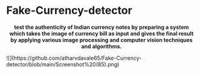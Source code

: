 # Fake-Currency-detector
<p align="center"><b>test the authenticity of Indian currency notes by preparing a system which
takes the image of currency bill as input and gives the final result by applying
various image processing and computer vision techniques and algorithms.
</b></p>
![](https://github.com/atharvdavale65/Fake-Currency-detector/blob/main/Screenshot%20(85).png)
